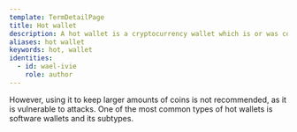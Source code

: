 ```yaml
---
template: TermDetailPage
title: Hot wallet
description: A hot wallet is a cryptocurrency wallet which is or was connected to the internet. One of the advantages of hot wallets is that they can be used to make small everyday transactions.
aliases: hot wallet
keywords: hot, wallet
identities:
  - id: wael-ivie
    role: author
---
```


However, using it to keep larger amounts of coins is not recommended, as it is vulnerable to attacks. One of the most common types of hot wallets is software wallets and its subtypes.
